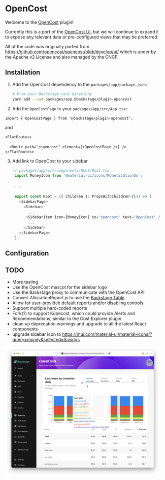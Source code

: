 # OpenCost

Welcome to the [OpenCost](https://opencost.io) plugin!

Currently this is a port of the [OpenCost UI](https://github.com/opencost/opencost/tree/develop/ui), but we will continue to expand it to expose any relevant data or pre-configured views that may be preferred.

All of the code was originally ported from https://github.com/opencost/opencost/blob/develop/ui/ which is under by the Apache v2 License and also managed by the CNCF.

## Installation

1.  Add the OpenCost dependency to the `packages/app/package.json`:
    ```sh
    # From your Backstage root directory
    yarn add --cwd packages/app @backstage/plugin-opencost
    ```
2.  Add the `OpenCostPage` to your `packages/app/src/App.tsx`:

```tsx
import { OpenCostPage } from '@backstage/plugin-opencost';
```

and

```tsx
<FlatRoutes>
  …
  <Route path="/opencost" element={<OpenCostPage />} />
</FlatRoutes>
```

3.  Add link to OpenCost to your sidebar

    ```typescript
    // packages/app/src/components/Root/Root.tsx
     import MoneyIcon from '@material-ui/icons/MonetizationOn';

     ...

     export const Root = ({ children }: PropsWithChildren<{}>) => (
       <SidebarPage>
         <Sidebar>
           ...
          <SidebarItem icon={MoneyIcon} to="opencost" text="OpenCost" />
           ...
         </Sidebar>
       </SidebarPage>
     );

    ```

## Configuration

## TODO

- More testing
- Use the OpenCost mascot for the sidebar logo
- Use the Backstage proxy to communicate with the OpenCost API
- Convert AllocationReport.js to use the [Backstage Table](https://backstage.io/storybook/?path=/story/data-display-table--default-table)
- Allow for user-provided default reports and/or disabling controls
- Support multiple hard-coded reports
- Fork(?) to support Kubecost, which could provide Alerts and Recommendations, similar to the Cost Explorer plugin
- clean up deprecation warnings and upgrade to all the latest React components
- upgrade sidebar icon to https://mui.com/material-ui/material-icons/?query=money&selected=Savings

![Screenshot](screenshot.png)
